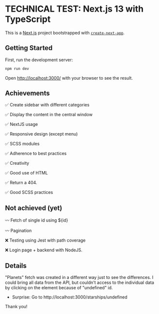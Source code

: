 # TECHNICAL TEST: Next.js 13 with TypeScript

This is a [Next.js](https://nextjs.org/) project bootstrapped with [`create-next-app`](https://github.com/vercel/next.js/tree/canary/packages/create-next-app).

## Getting Started

First, run the development server:

```bash
npm run dev

```

Open [http://localhost:3000/](http://localhost:3000) with your browser to see the result.






## Achievements

:white_check_mark: Create sidebar with different categories

:white_check_mark: Display the content in the central
window

:white_check_mark: NextJS usage

:white_check_mark: Responsive design (except menu)

:white_check_mark: SCSS modules

:white_check_mark: Adherence to best practices

:white_check_mark: Creativity

:white_check_mark: Good use of HTML

:white_check_mark: Return a 404.

:white_check_mark: Good SCSS practices





## Not achieved (yet)

:wavy_dash: Fetch of single id using ${id}

:wavy_dash: Pagination

:x: Testing using Jest with path coverage

:x: Login page + backend with NodeJS.

## Details

"Planets" fetch was created in a different way just to see the differences.
I could bring all data from the API, but couldn't access to the individual data by clicking on the element because of "undefined" id.


* Surprise: Go to http://localhost:3000/starships/undefined

Thank you!
